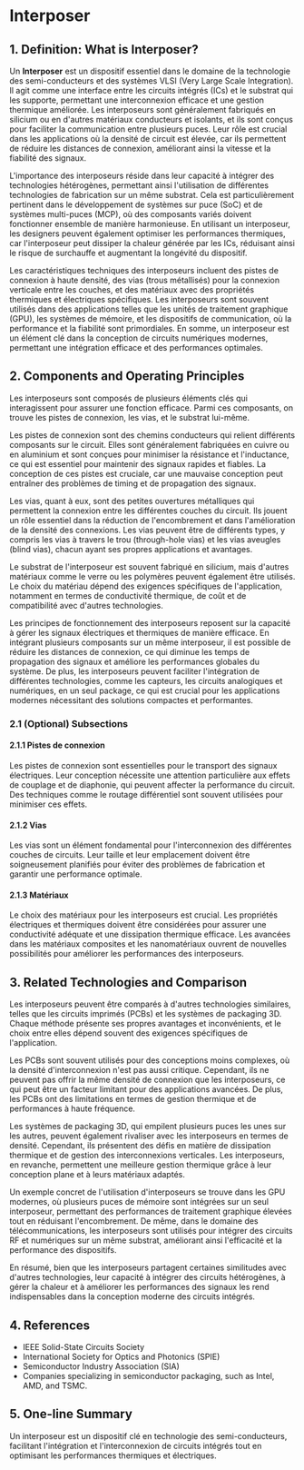 # Interposer

## 1. Definition: What is **Interposer**?
Un **Interposer** est un dispositif essentiel dans le domaine de la technologie des semi-conducteurs et des systèmes VLSI (Very Large Scale Integration). Il agit comme une interface entre les circuits intégrés (ICs) et le substrat qui les supporte, permettant une interconnexion efficace et une gestion thermique améliorée. Les interposeurs sont généralement fabriqués en silicium ou en d'autres matériaux conducteurs et isolants, et ils sont conçus pour faciliter la communication entre plusieurs puces. Leur rôle est crucial dans les applications où la densité de circuit est élevée, car ils permettent de réduire les distances de connexion, améliorant ainsi la vitesse et la fiabilité des signaux.

L'importance des interposeurs réside dans leur capacité à intégrer des technologies hétérogènes, permettant ainsi l'utilisation de différentes technologies de fabrication sur un même substrat. Cela est particulièrement pertinent dans le développement de systèmes sur puce (SoC) et de systèmes multi-puces (MCP), où des composants variés doivent fonctionner ensemble de manière harmonieuse. En utilisant un interposeur, les designers peuvent également optimiser les performances thermiques, car l'interposeur peut dissiper la chaleur générée par les ICs, réduisant ainsi le risque de surchauffe et augmentant la longévité du dispositif.

Les caractéristiques techniques des interposeurs incluent des pistes de connexion à haute densité, des vias (trous métallisés) pour la connexion verticale entre les couches, et des matériaux avec des propriétés thermiques et électriques spécifiques. Les interposeurs sont souvent utilisés dans des applications telles que les unités de traitement graphique (GPU), les systèmes de mémoire, et les dispositifs de communication, où la performance et la fiabilité sont primordiales. En somme, un interposeur est un élément clé dans la conception de circuits numériques modernes, permettant une intégration efficace et des performances optimales.

## 2. Components and Operating Principles
Les interposeurs sont composés de plusieurs éléments clés qui interagissent pour assurer une fonction efficace. Parmi ces composants, on trouve les pistes de connexion, les vias, et le substrat lui-même. 

Les pistes de connexion sont des chemins conducteurs qui relient différents composants sur le circuit. Elles sont généralement fabriquées en cuivre ou en aluminium et sont conçues pour minimiser la résistance et l'inductance, ce qui est essentiel pour maintenir des signaux rapides et fiables. La conception de ces pistes est cruciale, car une mauvaise conception peut entraîner des problèmes de timing et de propagation des signaux.

Les vias, quant à eux, sont des petites ouvertures métalliques qui permettent la connexion entre les différentes couches du circuit. Ils jouent un rôle essentiel dans la réduction de l'encombrement et dans l'amélioration de la densité des connexions. Les vias peuvent être de différents types, y compris les vias à travers le trou (through-hole vias) et les vias aveugles (blind vias), chacun ayant ses propres applications et avantages.

Le substrat de l'interposeur est souvent fabriqué en silicium, mais d'autres matériaux comme le verre ou les polymères peuvent également être utilisés. Le choix du matériau dépend des exigences spécifiques de l'application, notamment en termes de conductivité thermique, de coût et de compatibilité avec d'autres technologies. 

Les principes de fonctionnement des interposeurs reposent sur la capacité à gérer les signaux électriques et thermiques de manière efficace. En intégrant plusieurs composants sur un même interposeur, il est possible de réduire les distances de connexion, ce qui diminue les temps de propagation des signaux et améliore les performances globales du système. De plus, les interposeurs peuvent faciliter l'intégration de différentes technologies, comme les capteurs, les circuits analogiques et numériques, en un seul package, ce qui est crucial pour les applications modernes nécessitant des solutions compactes et performantes.

### 2.1 (Optional) Subsections
#### 2.1.1 Pistes de connexion
Les pistes de connexion sont essentielles pour le transport des signaux électriques. Leur conception nécessite une attention particulière aux effets de couplage et de diaphonie, qui peuvent affecter la performance du circuit. Des techniques comme le routage différentiel sont souvent utilisées pour minimiser ces effets.

#### 2.1.2 Vias
Les vias sont un élément fondamental pour l'interconnexion des différentes couches de circuits. Leur taille et leur emplacement doivent être soigneusement planifiés pour éviter des problèmes de fabrication et garantir une performance optimale.

#### 2.1.3 Matériaux
Le choix des matériaux pour les interposeurs est crucial. Les propriétés électriques et thermiques doivent être considérées pour assurer une conductivité adéquate et une dissipation thermique efficace. Les avancées dans les matériaux composites et les nanomatériaux ouvrent de nouvelles possibilités pour améliorer les performances des interposeurs.

## 3. Related Technologies and Comparison
Les interposeurs peuvent être comparés à d'autres technologies similaires, telles que les circuits imprimés (PCBs) et les systèmes de packaging 3D. Chaque méthode présente ses propres avantages et inconvénients, et le choix entre elles dépend souvent des exigences spécifiques de l'application.

Les PCBs sont souvent utilisés pour des conceptions moins complexes, où la densité d'interconnexion n'est pas aussi critique. Cependant, ils ne peuvent pas offrir la même densité de connexion que les interposeurs, ce qui peut être un facteur limitant pour des applications avancées. De plus, les PCBs ont des limitations en termes de gestion thermique et de performances à haute fréquence.

Les systèmes de packaging 3D, qui empilent plusieurs puces les unes sur les autres, peuvent également rivaliser avec les interposeurs en termes de densité. Cependant, ils présentent des défis en matière de dissipation thermique et de gestion des interconnexions verticales. Les interposeurs, en revanche, permettent une meilleure gestion thermique grâce à leur conception plane et à leurs matériaux adaptés.

Un exemple concret de l'utilisation d'interposeurs se trouve dans les GPU modernes, où plusieurs puces de mémoire sont intégrées sur un seul interposeur, permettant des performances de traitement graphique élevées tout en réduisant l'encombrement. De même, dans le domaine des télécommunications, les interposeurs sont utilisés pour intégrer des circuits RF et numériques sur un même substrat, améliorant ainsi l'efficacité et la performance des dispositifs.

En résumé, bien que les interposeurs partagent certaines similitudes avec d'autres technologies, leur capacité à intégrer des circuits hétérogènes, à gérer la chaleur et à améliorer les performances des signaux les rend indispensables dans la conception moderne des circuits intégrés.

## 4. References
- IEEE Solid-State Circuits Society
- International Society for Optics and Photonics (SPIE)
- Semiconductor Industry Association (SIA)
- Companies specializing in semiconductor packaging, such as Intel, AMD, and TSMC.

## 5. One-line Summary
Un interposeur est un dispositif clé en technologie des semi-conducteurs, facilitant l'intégration et l'interconnexion de circuits intégrés tout en optimisant les performances thermiques et électriques.
